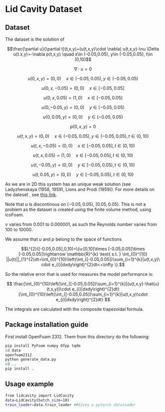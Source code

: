 # Lid Cavity Dataset

## Dataset

The dataset is the solution of

 $$\frac{\partial u}{\partial t}(t,x,y)+(u(t,x,y)\cdot \nabla) u(t,x,y)-\nu \Delta u(t.x,y)=-\nabla p(t,x,y) \quad x\in (-0.05,0.05), y\in (-0.05,0.05), t\in (0,10)$$

 $$\nabla \cdot u=0$$

 $$u(0,x,y)=(0,0) \quad x\in (-0.05,0.05), y\in (-0.05,0.05)$$

 $$u(0,x,-0.05)=(0,0) \quad x\in [-0.05,0.05]$$

 $$u(0,x,0.05)=(1,0) \quad x\in [-0.05,0.05]$$
 
 $$u(0,-0.05,y)=(0,0) \quad y\in [-0.05,0.05)$$
 
 $$u(0,0.05,y)=(0,0) \quad y\in [-0.05,0.05)$$
 
 $$p(0,x,y)=0$$
 
 $$u(t,x,y)=(0,0) \quad x\in (-0.05,0.05), y\in (-0.05,0.05), t\in (0,10)$$
 
 $$u(t,x,-0.05)=(0,0) \quad x\in [-0.05,0.05],t\in (0,10)$$
 
 $$u(t,x,0.05)=(1,0) \quad x\in [-0.05,0.05],t\in (0,10)$$
 
 $$u(t,-0.05,y)=(0,0) \quad y\in [-0.05,0.05),t\in (0,10)$$
 
 $$u(t,0.05,y)=(0,0) \quad y\in [-0.05,0.05), t\in (0,10)$$

As we are in 2D this system has an unique weak solution (see Ladyzhenskaya (1958, 1959), Lions and Prodi (1959)).
For more details on the dateset , see [this link](https://www.openfoam.com/documentation/tutorial-guide/2-incompressible-flow/2.1-lid-driven-cavity-flow).

Note that $u$ is discontinous on $(-0.05,0.05)$, $(0.05,0.05)$. This is not a problem as the dataset is created using the finite volume method, using icoFoam.

$\nu$ varies from $0.001$ to $0.000001$, as such the Reynolds number varies from $100$ to $10000.$

We assume that $u$ and $p$ belong to the space of functions 
```math
L^{2}([-0.05,0.05],0,10)=\{u:[0,10]\times [-0.05,0.05]\times [-0.05,0.05]\rightarrow \mathbb{R}^{k} \text{ s.t. } \int_{0}^{10} ||u(t)||_{1}^{2}dt=\int_{0}^{10}\left(\int_{[-0.05,0.05]}\sum_{i=1}^{k}|u(t,x,y)\cdot e_{i}|dxdy\right)^{2}dt<+\infty \}.
```


So the relative error that is used for measures the model performance is:

$$
\frac{\int_{0}^{10}\left(\int_{[-0.05,0.05]}\sum_{i=1}^{k}|(u(t,x,y)-\hat{u}(t,x,y))\cdot e_{i}|dxdy\right)^{2}dt}{\int_{0}^{10}\left(\int_{[-0.05,0.05]}\sum_{i=1}^{k}|u(t,x,y)\cdot e_{i}|dxdy\right)^{2}dt}
$$

The integrals are calculated with the composite trapezoidal formula.



## Package installation guide
First install OpenFoam 2312. Them from this directory do the following:

```sh
pip install PyFoam numpy Ofpp tqdm
cd data
openfoam2312
python generate_data.py
cd ..
pip install .
```

## Usage example
```sh
from lidcavity import LidCavity
data=LidCavity(batch_size=10)
train_loader=data.train_loader ##Gives a pytorch dataloader
```
